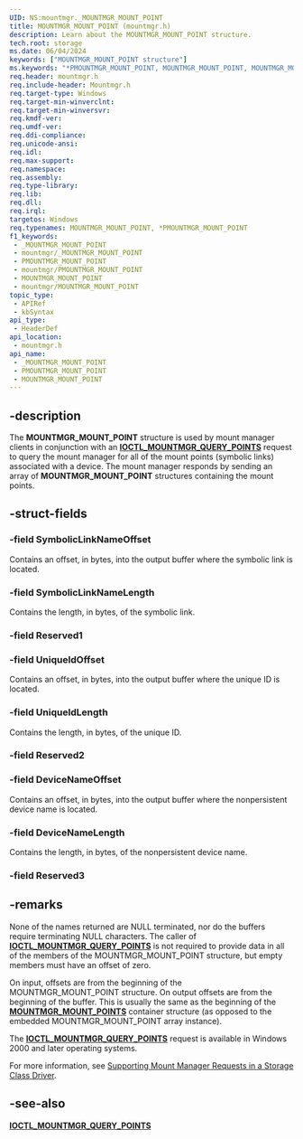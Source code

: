 ```yaml
---
UID: NS:mountmgr._MOUNTMGR_MOUNT_POINT
title: MOUNTMGR_MOUNT_POINT (mountmgr.h)
description: Learn about the MOUNTMGR_MOUNT_POINT structure.
tech.root: storage
ms.date: 06/04/2024
keywords: ["MOUNTMGR_MOUNT_POINT structure"]
ms.keywords: "*PMOUNTMGR_MOUNT_POINT, MOUNTMGR_MOUNT_POINT, MOUNTMGR_MOUNT_POINT structure [Storage Devices], PMOUNTMGR_MOUNT_POINT, PMOUNTMGR_MOUNT_POINT structure pointer [Storage Devices], _MOUNTMGR_MOUNT_POINT, mountmgr/MOUNTMGR_MOUNT_POINT, mountmgr/PMOUNTMGR_MOUNT_POINT, storage.mountmgr_mount_point, structs-mntmgr_88136173-0786-4d4e-80b7-77f523e8d125.xml"
req.header: mountmgr.h
req.include-header: Mountmgr.h
req.target-type: Windows
req.target-min-winverclnt: 
req.target-min-winversvr: 
req.kmdf-ver: 
req.umdf-ver: 
req.ddi-compliance: 
req.unicode-ansi: 
req.idl: 
req.max-support: 
req.namespace: 
req.assembly: 
req.type-library: 
req.lib: 
req.dll: 
req.irql: 
targetos: Windows
req.typenames: MOUNTMGR_MOUNT_POINT, *PMOUNTMGR_MOUNT_POINT
f1_keywords:
 - _MOUNTMGR_MOUNT_POINT
 - mountmgr/_MOUNTMGR_MOUNT_POINT
 - PMOUNTMGR_MOUNT_POINT
 - mountmgr/PMOUNTMGR_MOUNT_POINT
 - MOUNTMGR_MOUNT_POINT
 - mountmgr/MOUNTMGR_MOUNT_POINT
topic_type:
 - APIRef
 - kbSyntax
api_type:
 - HeaderDef
api_location:
 - mountmgr.h
api_name:
 - _MOUNTMGR_MOUNT_POINT
 - PMOUNTMGR_MOUNT_POINT
 - MOUNTMGR_MOUNT_POINT
---
```


## -description

The **MOUNTMGR_MOUNT_POINT** structure is used by mount manager clients in conjunction with an [**IOCTL_MOUNTMGR_QUERY_POINTS**](ni-mountmgr-ioctl_mountmgr_query_points.md) request to query the mount manager for all of the mount points (symbolic links) associated with a device. The mount manager responds by sending an array of **MOUNTMGR_MOUNT_POINT** structures containing the mount points.

## -struct-fields

### -field SymbolicLinkNameOffset

Contains an offset, in bytes, into the output buffer where the symbolic link is located.

### -field SymbolicLinkNameLength

Contains the length, in bytes, of the symbolic link.

### -field Reserved1

### -field UniqueIdOffset

Contains an offset, in bytes, into the output buffer where the unique ID is located.

### -field UniqueIdLength

Contains the length, in bytes, of the unique ID.

### -field Reserved2

### -field DeviceNameOffset

Contains an offset, in bytes, into the output buffer where the nonpersistent device name is located.

### -field DeviceNameLength

Contains the length, in bytes, of the nonpersistent device name.

### -field Reserved3

## -remarks

None of the names returned are NULL terminated, nor do the buffers require terminating NULL characters. The caller of [**IOCTL_MOUNTMGR_QUERY_POINTS**](ni-mountmgr-ioctl_mountmgr_query_points.md) is not required to provide data in all of the members of the MOUNTMGR_MOUNT_POINT structure, but empty members must have an offset of zero.

On input, offsets are from the beginning of the MOUNTMGR_MOUNT_POINT structure. On output offsets are from the beginning of the buffer. This is usually the same as the beginning of the [**MOUNTMGR_MOUNT_POINTS**](ns-mountmgr-_mountmgr_mount_points.md) container structure (as opposed to the embedded MOUNTMGR_MOUNT_POINT array instance).

The [**IOCTL_MOUNTMGR_QUERY_POINTS**](ni-mountmgr-ioctl_mountmgr_query_points.md) request is available in Windows 2000 and later operating systems.

For more information, see [Supporting Mount Manager Requests in a Storage Class Driver](/windows-hardware/drivers/storage/supporting-mount-manager-requests-in-a-storage-class-driver).

## -see-also

[**IOCTL_MOUNTMGR_QUERY_POINTS**](ni-mountmgr-ioctl_mountmgr_query_points.md)
